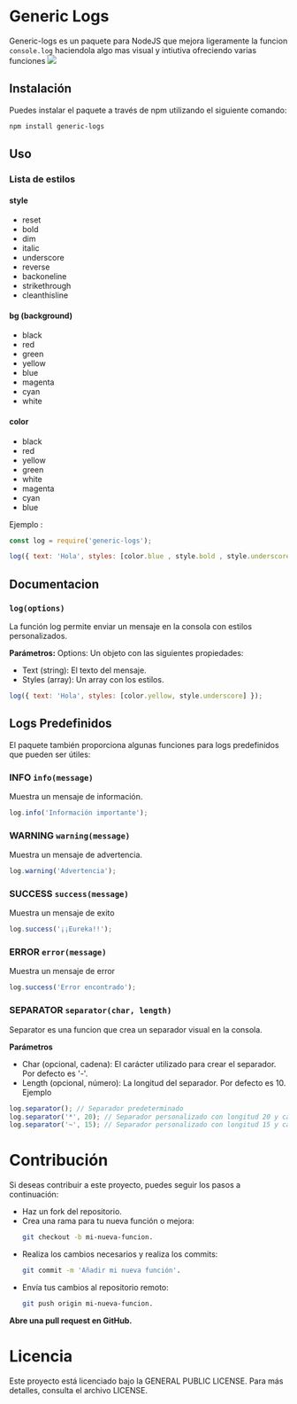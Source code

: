 
# Generic Logs 
Generic-logs es un paquete para NodeJS que mejora ligeramente la funcion `console.log` haciendola algo mas visual y intiutiva ofreciendo varias funciones 
![](https://i.imgur.com/skpqoRy.png)



## Instalación

Puedes instalar el paquete a través de npm utilizando el siguiente comando:

```bash
npm install generic-logs
```
## Uso
### Lista de estilos 

#### **style**
- reset
- bold
- dim
- italic
- underscore
- reverse
- backoneline
- strikethrough
- cleanthisline

#### **bg** (background)
- black
- red
- green
- yellow
- blue
- magenta
- cyan
- white

#### **color**
- black
- red
- yellow
- green
- white
- magenta
- cyan
- blue


Ejemplo :
```js
const log = require('generic-logs');

log({ text: 'Hola', styles: [color.blue , style.bold , style.underscore ] });
```
## Documentacion
### `log(options)`
La función log permite enviar un mensaje en la consola con estilos personalizados.

**Parámetros:** Options: Un objeto con las siguientes propiedades:
- Text (string): El texto del mensaje.
- Styles (array): Un array con los estilos.
```js
log({ text: 'Hola', styles: [color.yellow, style.underscore] });
```
## Logs Predefinidos
El paquete también proporciona algunas funciones para logs predefinidos que pueden ser útiles:

### **INFO** `info(message)`
Muestra un mensaje de información.
```js
log.info('Información importante');
```
### **WARNING** `warning(message)`
Muestra un mensaje de advertencia.
```js
log.warning('Advertencia');
```
### **SUCCESS** `success(message)`
Muestra un mensaje de exito
```js
log.success('¡¡Eureka!!');
```
### **ERROR** `error(message)`
Muestra un mensaje de error
```js
log.success('Error encontrado');
```

### **SEPARATOR** `separator(char, length)`

Separator es una funcion que crea un separador visual en la consola.

**Parámetros**
- Char (opcional, cadena): El carácter utilizado para crear el separador. Por defecto es '-'.
- Length (opcional, número): La longitud del separador. Por defecto es 10.
Ejemplo

```js
log.separator(); // Separador predeterminado
log.separator('*', 20); // Separador personalizado con longitud 20 y carácter '*'
log.separator('~', 15); // Separador personalizado con longitud 15 y carácter '~'
```

# Contribución
Si deseas contribuir a este proyecto, puedes seguir los pasos a continuación:

- Haz un fork del repositorio.
- Crea una rama para tu nueva función o mejora:
  ``` bash
  git checkout -b mi-nueva-funcion.
  ```
- Realiza los cambios necesarios y realiza los commits:
  ```bash
  git commit -m 'Añadir mi nueva función'.
  ```
- Envía tus cambios al repositorio remoto:
  ```bash
  git push origin mi-nueva-funcion.
  ```
**Abre una pull request en GitHub.**
# Licencia
Este proyecto está licenciado bajo la  GENERAL PUBLIC LICENSE. Para más detalles, consulta el archivo LICENSE.